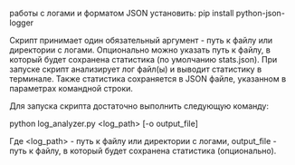 работы с логами и форматом JSON установить:
pip install python-json-logger

Скрипт принимает один обязательный аргумент - путь к файлу или директории с логами. 
Опционально можно указать путь к файлу, в который будет сохранена статистика (по умолчанию stats.json).
При запуске скрипт анализирует лог файл(ы) и выводит статистику в терминале. Также статистика сохраняется в 
JSON файле, указанном в параметрах командной строки.

Для запуска скрипта достаточно выполнить следующую команду:

python log_analyzer.py <log_path> [-o output_file]

Где <log_path> - путь к файлу или директории с логами, output_file - путь к файлу, в который будет 
сохранена статистика (опционально).